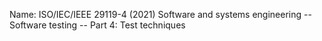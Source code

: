 
Name:  ISO/IEC/IEEE 29119-4 (2021) Software and systems engineering -- Software testing -- Part 4: Test techniques